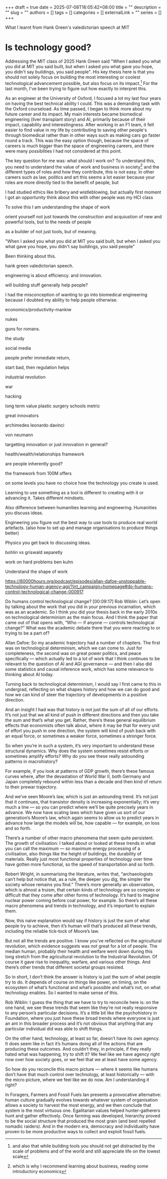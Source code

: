 +++ 
draft = true
date = 2025-07-08T16:05:42+08:00
title = ""
description = ""
slug = ""
authors = []
tags = []
categories = []
externalLink = ""
series = []
+++


What I learnt from Hank Green's valedictorian speech at MIT

# Is technology good?

Addressing the MIT class of 2025 Hank Green said "When I asked you what you did at MIT you said built, but when I asked you what gave you hope, you didn't say buildings, you said people". His key thesis here is that you should not solely focus on building the most interesting or coolest technological advancement possible, but also focus on its impact.[^a] For the last month, I've been trying to figure out how exactly to interpret this.

As an engineer at the University of Oxford, I focused a lot my last four years on having the best technical ability I could. This was a demanding task with the Oxford courseload. As time passed, I began to think more about my future career and its impact. My main interests became biomedical engineering (liver transplant story) and AI, primarily because of their impact, capability and interestingness. After working in an F1 team, it felt easier to find value in my life by contributing to saving other people's through biomedical rather than in other ways such as making cars go faster round a track. This was the easy option though, because the space of careers is much bigger than the space of engineering careers, and there were many possiblities I had not considered at this point.

The key question for me was: what should I work on? To understand this, you need to understand the value of work and business in society[^b] and the different types of roles and how they contribute, this is not easy. In other careers such as law, politics and art this seems a lot easier because your roles are more directly tied to the benefit of people, but 


I had studied ethics like bribery and wistleblowing, but actually first moment I got an opportunity think about this with other people was my HCI class

To solve this I am understanding the shape of work


[^b]: which is why I recommend learning about business, reading some introductory economics

[^a]: and also that while building tools you should not get distracted by the scale of problems and of the world and still appreciate life on the lowest scale

orient yourself not just towards the construction and acquiustion of new and powerful tools, but to the needs of people

as a builder of not just tools, but of meaning.

"When I asked you what you did at MIT you said built, but when I asked you what gave you hope, you didn't say buildings, you said people"


Been thinking about this.

hank green valedictorian speech.

engineering is about efficiency. and innovation.

will building stuff generally help people?

I had the misconception of wanting to go into biomedical engineering because I doubted my ability to help people otherwise.

economics/productivity-mankiw




nukes

guns for romans.

the study

social media

people prefer immediate return,

start bad, then regulation helps

industrial revolution

war 

hacking

long term value
plastic surgery schools
metric

great innovators

archimedes
leonardo davinci

von neumann

targetting innovation or just innovation in general?

health/wealth/relationships framework

are people inherently good?

the framework from 100M offers

on some levels you have no choice how the technology you create is used.


Learning to use something as a tool is different to creating with it or advancing it. Takes different mindsets.

Also difference between humanities learning and engineering. Humanities you discuss ideas.

Engineering you figure out the best way to use tools to produce real world artefacts.
(also how to set up and manage organisations to produce things better)

Physics you get back to discussing ideas.

bohlin vs griswald separetly






work on hard problems ben kuhn

Understand the shape of work






https://80000hours.org/podcast/episodes/allan-dafoe-unstoppable-technology-human-agency-agi/?int_campaign=homepage#do-humans-control-technological-change-000917


Do humans control technological change? [00:09:17]
Rob Wiblin: Let’s open by talking about the work that you did in your previous incarnation, which was as an academic. So I think you did your thesis back in the early 2010s on technological determinism as the main focus. And I think the paper that came out of that opens with, “Who — if anyone — controls technological change?” What was the academic debate there that you were reacting to or trying to be a part of?

Allan Dafoe: So my academic trajectory had a number of chapters. The first was on technological determinism, which we can come to. Just for completeness, the second was on great power politics, and peace specifically — which actually led to a lot of work that I think continues to be relevant to the question of AI and AGI governance — and then I also did some statistics and causal inference work, which has some relevance to thinking about AI today.

Turning back to technological determinism, I would say I first came to this in undergrad, reflecting on what shapes history and how we can do good and how we can kind of steer the trajectory of developments in a positive direction.

And an insight I had was that history is not just the sum of all of our efforts. It’s not just that we all kind of push in different directions and then you take the sum and that’s what you get. Rather, there’s these general equilibrium effects that economists often talk about, where it may be that for every unit of effort you push in one direction, the system will kind of push back with an equal force, or sometimes a weaker force, sometimes a stronger force.

So when you’re in such a system, it’s very important to understand these structural dynamics. Why does the system sometimes resist efforts or sometimes amplify efforts? Why do you see these really astounding patterns in macrohistory?

For example, if you look at patterns of GDP growth, there’s these famous curves where, after the devastation of World War II, both Germany and Japan completely rebound within less than a decade and then kind of return to their prewar trajectory.

And we’ve seen Moore’s law, which is just an astounding trend. It’s not just that it continues, that transistor density is increasing exponentially; it’s very much a line — so you can predict where we’ll be quite precisely years in advance. We now have scaling laws which have given us sort of our generation’s Moore’s law, which again seems to allow us to predict years in advance how large the models will be, how capable — for example, on loss and so forth.

There’s a number of other macro phenomena that seem quite persistent. The growth of civilisation: I talked about or looked at these trends in what you can call the maximum — so maximum energy processing of a civilisation, also things like the height of buildings, the durability of materials. Really just most functional properties of technology over time have gotten more functional, so the speed of transportation and so forth.

Robert Wright, in summarising the literature, writes that, “archaeologists can’t help but notice that, as a rule, the deeper you dig, the simpler the society whose remains you find.” There’s more generally an observation, which is almost a truism, that certain kinds of technology are so complex or difficult that they come after other forms of technology. It’s hard to imagine nuclear power coming before coal power, for example. So there’s all these macro phenomena and trends in technology, and it’s important to explain them.

Now, this naive explanation would say if history is just the sum of what people try to achieve, then it’s human will that’s produced all these trends, including the reliable tick-tock of Moore’s law.

But not all the trends are positive. I know you’ve reflected on the agricultural revolution, which evidence suggests was not great for a lot of people. The median human, probably their health and welfare went down during this long stretch from the agricultural revolution to the Industrial Revolution. Of course it gave rise to inequality, warfare, and various other things. And there’s other trends that different societal groups resisted.

So in short, I don’t think the answer is history is just the sum of what people try to do. It depends of course on things like power, on timing, on the ecosystem of what’s functional and what’s possible and what’s not, on what technology enables. So I wanted to make sense of this.

Rob Wiblin: I guess the thing that we have to try to reconcile here is: on the one hand, we see these trends that seem like they’re not really responsive to any person’s particular decisions. It’s a little bit like the psychohistory in Foundation, where you just have these broad trends where everyone is just an ant in this broader process and it’s not obvious that anything that any particular individual did was able to shift things.

On the other hand, technology, at least so far, doesn’t have its own agency. It does seem like in fact it’s humans doing all of the actions that are producing these outcomes. And couldn’t they, in principle, if they really hated what was happening, try to shift it? We feel like we have agency right now over how society goes, or we feel that we at least have some agency.

So how do you reconcile this macro picture — where it seems like humans don’t have that much control over technology, at least historically — with the micro picture, where we feel like we do now. Am I understanding it right?




In Foragers, Farmers and Fossil Fuels Ian presents a provocative alternative: human culture gradually evolves towards whatever system of organisation allows a society to harvest the most energy, and we then conclude that system is the most virtuous one. Egalitarian values helped hunter-gatherers hunt and gather effectively. Once farming was developed, hierarchy proved to be the social structure that produced the most grain (and best repelled nomadic raiders). And in the modern era, democracy and individuality have proven to be more productive ways to collect and exploit fossil fuels.

